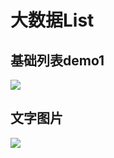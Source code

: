 # 大数据List

## 基础列表demo1
![](https://cdn.jsdelivr.net/gh/maoyln/maoyl-img/blog/大数据表格demo1.gif)

## 文字图片
![](https://cdn.jsdelivr.net/gh/maoyln/maoyl-img/blog/大数据ListDemo2.gif)